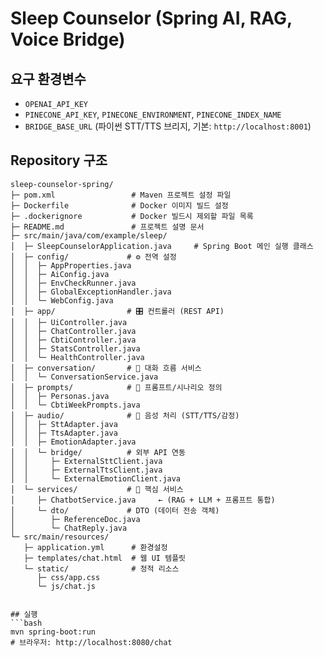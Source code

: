 # Sleep Counselor (Spring AI, RAG, Voice Bridge)

## 요구 환경변수
- `OPENAI_API_KEY`
- `PINECONE_API_KEY`, `PINECONE_ENVIRONMENT`, `PINECONE_INDEX_NAME`
- `BRIDGE_BASE_URL` (파이썬 STT/TTS 브리지, 기본: `http://localhost:8001`)

## Repository 구조
```plaintext
sleep-counselor-spring/
├─ pom.xml                 # Maven 프로젝트 설정 파일
├─ Dockerfile              # Docker 이미지 빌드 설정
├─ .dockerignore           # Docker 빌드시 제외할 파일 목록
├─ README.md               # 프로젝트 설명 문서
├─ src/main/java/com/example/sleep/
│  ├─ SleepCounselorApplication.java     # Spring Boot 메인 실행 클래스
│  ├─ config/             # ⚙️ 전역 설정
│  │  ├─ AppProperties.java
│  │  ├─ AiConfig.java
│  │  ├─ EnvCheckRunner.java
│  │  ├─ GlobalExceptionHandler.java
│  │  └─ WebConfig.java
│  ├─ app/                # 🎛️ 컨트롤러 (REST API)
│  │  ├─ UiController.java
│  │  ├─ ChatController.java
│  │  ├─ CbtiController.java
│  │  ├─ StatsController.java
│  │  └─ HealthController.java
│  ├─ conversation/       # 💬 대화 흐름 서비스
│  │  └─ ConversationService.java
│  ├─ prompts/            # 📝 프롬프트/시나리오 정의
│  │  ├─ Personas.java
│  │  └─ CbtiWeekPrompts.java
│  ├─ audio/              # 🎤 음성 처리 (STT/TTS/감정)
│  │  ├─ SttAdapter.java
│  │  ├─ TtsAdapter.java
│  │  ├─ EmotionAdapter.java
│  │  └─ bridge/          # 외부 API 연동
│  │     ├─ ExternalSttClient.java
│  │     ├─ ExternalTtsClient.java
│  │     └─ ExternalEmotionClient.java
│  └─ services/           # 🧩 핵심 서비스
│     ├─ ChatbotService.java     ← (RAG + LLM + 프롬프트 통합)
│     └─ dto/             # DTO (데이터 전송 객체)
│        ├─ ReferenceDoc.java
│        └─ ChatReply.java
└─ src/main/resources/
   ├─ application.yml      # 환경설정
   ├─ templates/chat.html  # 웹 UI 템플릿
   └─ static/              # 정적 리소스
      ├─ css/app.css
      └─ js/chat.js


## 실행
```bash
mvn spring-boot:run
# 브라우저: http://localhost:8080/chat
